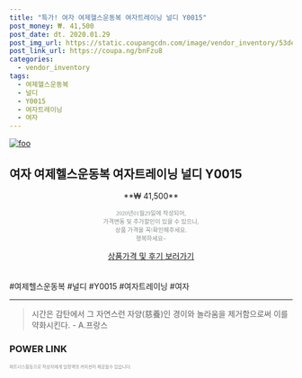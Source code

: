 ```yaml
--- 
title: "특가! 여자 여제헬스운동복 여자트레이닝 널디 Y0015" 
post_money: ₩. 41,500 
post_date: dt. 2020.01.29 
post_img_url: https://static.coupangcdn.com/image/vendor_inventory/53de/a68ea53952a1b72e5f27556444c01eca637fe6eca77ed6911457c5b782a4.jpg 
post_link_url: https://coupa.ng/bnFzu8 
categories: 
  - vendor_inventory 
tags: 
  - 여제헬스운동복 
  - 널디 
  - Y0015 
  - 여자트레이닝 
  - 여자 
--- 
```

[![foo](https://static.coupangcdn.com/image/vendor_inventory/53de/a68ea53952a1b72e5f27556444c01eca637fe6eca77ed6911457c5b782a4.jpg)](https://coupa.ng/bnFzu8) 

## 여자 여제헬스운동복 여자트레이닝 널디 Y0015 
<p style="text-align: center;">**₩ 41,500**</p> 
<p style="text-align: center;"><span style="color: #898c8f; font-family: Georgia,Times,serif; font-size: 0.75em;">2020년01월29일에 작성되어, <br>가격변동 및 추가할인이 있을 수 있으니,<br> 상품 가격을 꼭!확인해주세요.<br>행복하세요~</span> 
</p>	 
<div markdown="0" style="text-align: center;"><a href="https://coupa.ng/bnFzu8" class="btn btn--success">상품가격 및 후기 보러가기</a></div> 
<br><br> 
  #여제헬스운동복 #널디 #Y0015 #여자트레이닝 #여자 
<hr> 

> 시간은 감탄에서 그 자연스런 자양(慈養)인 경이와 놀라움을 제거함으로써 이를 약화시킨다. - A.프랑스 


### POWER LINK


<span style="color: #898c8f; font-family: Georgia,Times,serif; font-size: 0.55em;">파트너스활동으로 작성자에게 일정액의 커미션이 제공될수 있습니다.</span> 
